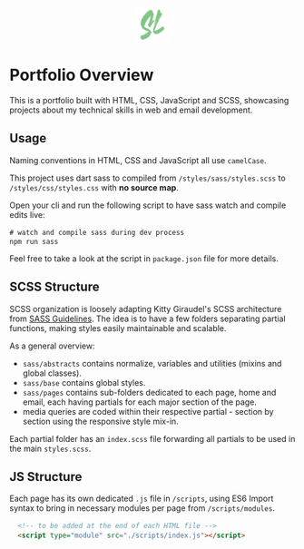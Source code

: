 <div align="center">
    <img src="./assets/graphics/slLogo.svg" alt="Solivan Lau Logo" width="60">
</div>

# Portfolio Overview

This is a portfolio built with HTML, CSS, JavaScript and SCSS, showcasing projects about my technical skills in web and email development.

## Usage

Naming conventions in HTML, CSS and JavaScript all use `camelCase`.

This project uses dart sass to compiled from `/styles/sass/styles.scss` to `/styles/css/styles.css` with **no source map**.

Open your cli and run the following script to have sass watch and compile edits live:

```shell
# watch and compile sass during dev process
npm run sass
```

Feel free to take a look at the script in `package.json` file for more details.

## SCSS Structure

SCSS organization is loosely adapting Kitty Giraudel's SCSS architecture from [SASS Guidelines](https://sass-guidelin.es/). The idea is to have a few folders separating partial functions, making styles easily maintainable and scalable.

As a general overview:

-  `sass/abstracts` contains normalize, variables and utilities (mixins and global classes).
-  `sass/base` contains global styles.
-  `sass/pages` contains sub-folders dedicated to each page, home and email, each having partials for each major section of the page.
-  media queries are coded within their respective partial - section by section using the responsive style mix-in.

Each partial folder has an `index.scss` file forwarding all partials to be used in the main `styles.scss`.

## JS Structure

Each page has its own dedicated `.js` file in `/scripts`, using ES6 Import syntax to bring in necessary modules per page from `/scripts/modules`.

```HTML
  <!-- to be added at the end of each HTML file -->
  <script type="module" src="./scripts/index.js"></script>
```
